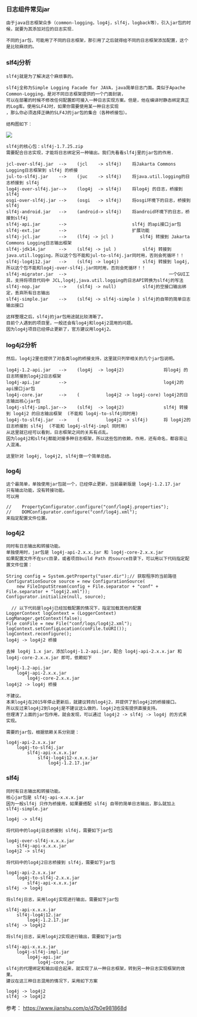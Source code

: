 ### 日志组件常见jar
    由于java日志框架众多（common-logging，log4j，slf4j，logback等），引入jar包的时候，就要为其添加对应的日志实现.

    不同的jar包，可能用了不同的日志框架，那引用了之后就得给不同的日志框架添加配置，这个是比较麻烦的。

### slf4j分析
    slf4j就是为了解决这个麻烦事的。

    slf4j全称为Simple Logging Facade for JAVA，java简单日志门面。类似于Apache Common-Logging，是对不同日志框架提供的一个门面封装，
    可以在部署的时候不修改任何配置即可接入一种日志实现方案。但是，他在编译时静态绑定真正的Log库。使用SLF4J时，如果你需要使用某一种日志实现
    ，那么你必须选择正确的SLF4J的jar包的集合（各种桥接包）。

    结构图如下：
![](https://upload-images.jianshu.io/upload_images/7462071-5bf21d00b9ad530c.png?imageMogr2/auto-orient/strip|imageView2/2/w/1152)


    slf4j的核心包：slf4j-1.7.25.zip
    需要配合日志实现，才能将日志绑定另一种输出。我们先看看slf4j里的jar包的作用.
    
    jcl-over-slf4j.jar  -->    (jcl    -> slf4j)    将Jakarta Commons Logging日志框架到 slf4j 的桥接  
    jul-to-slf4j.jar    -->    (juc    -> slf4j)    将java.util.logging的日志桥接到 slf4j  
    log4j-over-slf4j.jar-->    (log4j  -> slf4j)    将log4j 的日志，桥接到slf4j  
    osgi-over-slf4j.jar -->    (osgi   -> slf4j)    将osgi环境下的日志，桥接到slf4j  
    slf4j-android.jar   -->    (android-> slf4j)    将android环境下的日志，桥接到slf4j  
    slf4j-api.jar       -->                         slf4j 的api接口jar包  
    slf4j-ext.jar       -->                         扩展功能  
    slf4j-jcl.jar       -->    (lf4j -> jcl )          slf4j 转接到 Jakarta Commons Logging日志输出框架  
    slf4j-jdk14.jar     -->    (slf4j -> jul )          slf4j 转接到 java.util.logging，所以这个包不能和jul-to-slf4j.jar同时用，否则会死循环！！  
    slf4j-log4j12.jar   -->    (slf4j -> log4j)         slf4j 转接到 log4j,所以这个包不能和log4j-over-slf4j.jar同时用，否则会死循环！！  
    slf4j-migrator.jar  -->                                       一个GUI工具，支持将项目代码中 JCL,log4j,java.util.logging的日志API转换为slf4j的写法  
    slf4j-nop.jar       -->    (slf4j -> null)          slf4j的空接口输出绑定，丢弃所有日志输出  
    slf4j-simple.jar    -->    (slf4j -> slf4j-simple ) slf4j的自带的简单日志输出接口  

    这样整理之后，slf4j的jar包用途就比较清晰了。
    目前个人遇到的项目里，一般还会有log4j和log4j2混用的问题。
    因为log4j项目已经停止更新了，官方建议用log4j2。
### log4j2分析
    然后，log4j2里也提供了对各类log的桥接支持，这里就只列举相关的几个jar包说明。
    
    log4j-1.2-api.jar   -->    (log4j  -> log4j2)               将log4j 的日志转接到log4j2日志框架  
    log4j-api.jar       -->                                     log4j2的api接口jar包  
    log4j-core.jar      -->    (          log4j2 -> log4j-core) log4j2的日志输出核心jar包  
    log4j-slf4j-impl.jar-->    (slf4j  -> log4j2)               slf4j 转接到 log4j2 的日志输出框架  (不能和 log4j-to-slf4j同时用)  
    log4j-to-slf4j.jar  -->    (          log4j2 -> slf4j)      将 log4j2的日志桥接到 slf4j  (不能和 log4j-slf4j-impl 同时用)  
    从这里就已经可以看到，日志框架之间的关系有点乱。
    因为log4j2和slf4j都能对接多种日志框架，所以这些包的依赖，作用，还有命名，都容易让人混淆。
    
    这里针对 log4j, log4j2, slf4j做一个简单总结。

### log4j

    这个最简单，单独使用jar包就一个，已经停止更新，当前最新版是 log4j-1.2.17.jar
    只有输出功能，没有转接功能。
    可以用
    
    //    PropertyConfigurator.configure("conf/log4j.properties");  
    //    DOMConfigurator.configure("conf/log4j.xml");  
    来指定配置文件位置。

### log4j2

    同时有日志输出和转接功能。
    单独使用时，jar包是 log4j-api-2.x.x.jar 和 log4j-core-2.x.x.jar
    如果配置文件不在src目录，或者项目build Path 的source目录下，可以用以下代码指定配置文件位置：
    
    String config = System.getProperty("user.dir");// 获取程序的当前路径
    ConfigurationSource source = new ConfigurationSource(
        new FileInputStream(config + File.separator + "conf" + File.separator + "log4j2.xml"));
    Configurator.initialize(null, source);
    
      // 以下代码是log4j已经加载配置的情况下，指定加载其他的配置
    LoggerContext logContext = (LoggerContext) LogManager.getContext(false);
    File conFile = new File("conf/logs/log4j2.xml");
    logContext.setConfigLocation(conFile.toURI());
    logContext.reconfigure();
    log4j -> log4j2 桥接
    
    去掉 log4j 1.x jar，添加log4j-1.2-api.jar，配合 log4j-api-2.x.x.jar 和 log4j-core-2.x.x.jar 即可，依赖如下
    
    log4j-1.2-api.jar
        log4j-api-2.x.x.jar
            log4j-core-2.x.x.jar
    log4j2 -> log4j 桥接

    不建议。
    本来log4j在2015年停止更新后，就建议转向log4j2，并提供了到log4j2的桥接接口。
    所以反过来log4j2到log4j是不建议这么做的，log4j2也没有提供直接支持。
    但理清了上面的jar包作用，就会发现，可以通过 log4j2 -> slf4j -> log4j 的方式来实现。
    
    需要的jar包，根据依赖关系分别是：
    
    log4j-api-2.x.x.jar
        log4j-to-slf4j.jar
            slf4j-api-x.x.x.jar
                slf4j-log4j12-x.x.x.jar
                    log4j-1.2.17.jar
### slf4j

    同时有日志输出和转接功能。
    核心jar包是 slf4j-api-x.x.x.jar
    因为一般slf4j 只作为桥接用，如果要搭配 slf4j 自带的简单日志输出，那么就加上 slf4j-simple.jar
    
    log4j -> slf4j
    
    将代码中的log4j日志桥接到 slf4j，需要如下jar包
    
    log4j-over-slf4j-x.x.x.jar
        slf4j-api-x.x.x.jar
    log4j2 -> slf4j
    
    将代码中的log4j2日志桥接到 slf4j，需要如下jar包
    
    log4j-api-2.x.x.jar
        log4j-to-slf4j-2.x.x.jar
            slf4j-api-x.x.x.jar
    slf4j -> log4j
    
    将slf4j日志，采用log4j实现进行输出，需要如下jar包
    
    slf4j-api-x.x.x.jar
        slf4j-log4j12.jar
            log4j-1.2.17.jar
    slf4j -> log4j2
    
    将slf4j日志，采用log4j2实现进行输出，需要如下jar包
    
    slf4j-api-x.x.x.jar
        log4j-slf4j-impl.jar
            log4j-api.jar
                log4j-core.jar
    slf4j的代理绑定和输出组合起来，就实现了从一种日志框架，转到另一种日志实现框架的效果。
    建议在这三种日志混用的情况下，采用如下方案
    
    log4j -> log4j2
    slf4j -> log4j2

参考：
https://www.jianshu.com/p/d7b0e981868d